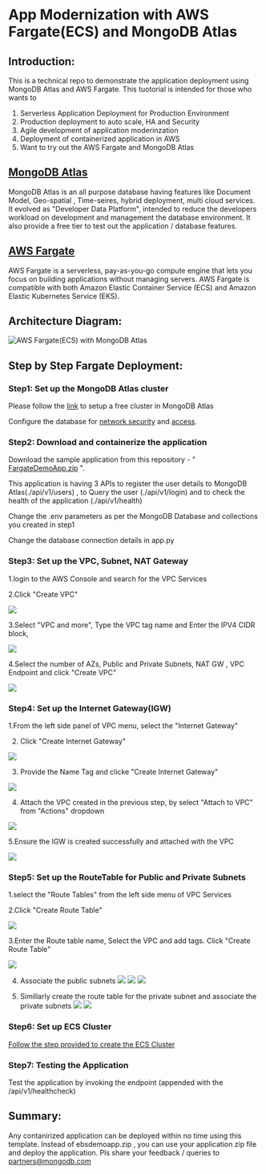 # App Modernization with AWS Fargate(ECS) and MongoDB Atlas

## Introduction: 
This is a technical repo to demonstrate the application deployment using MongoDB Atlas and AWS Fargate.
This tuotorial is intended for those who wants to
1. Serverless Application Deployment for Production Environment
2. Production deployment to auto scale, HA and Security
3. Agile development of application moderinzation
4. Deployment of containerized application in AWS
5. Want to try out the AWS Fargate and MongoDB Atlas 

## [MongoDB Atlas](https://www.mongodb.com/atlas) 
MongoDB Atlas is an all purpose database having features like Document Model, Geo-spatial , Time-seires, hybrid deployment, multi cloud services.
It evolved as "Developer Data Platform", intended to reduce the developers workload on development and management the database environment.
It also provide a free tier to test out the application / database features.


## [AWS Fargate](https://aws.amazon.com/fargate/)
AWS Fargate is a serverless, pay-as-you-go compute engine that lets you focus on building applications without managing servers. AWS Fargate is compatible with both Amazon Elastic Container Service (ECS) and Amazon Elastic Kubernetes Service (EKS).

## Architecture Diagram:
![AWS Fargate(ECS) with MongoDB Atlas](https://github.com/Babusrinivasan76/fargateintegrationwithatlas/blob/main/images/FargateArchitecture.png)

## Step by Step Fargate Deployment:


### **Step1: Set up the MongoDB Atlas cluster**


Please follow the [link](https://www.mongodb.com/docs/atlas/tutorial/deploy-free-tier-cluster) to setup a free cluster in MongoDB Atlas

Configure the database for [network security](https://www.mongodb.com/docs/atlas/security/add-ip-address-to-list/) and [access](https://www.mongodb.com/docs/atlas/tutorial/create-mongodb-user-for-cluster/).
         
### **Step2: Download and containerize the application**        

  Download the sample application from this repository  - " [FargateDemoApp.zip](https://github.com/Babusrinivasan76/ebsintegrationwithatlas/raw/main/ebsDemoApp.zip) ". 
         
  This application is having 3 APIs to register the user details to MongoDB Atlas(./api/v1/users) , to Query the user (./api/v1/login) and to check the health of the application (./api/v1/health)
         
  Change the .env parameters as per the MongoDB Database and collections you created in step1
         
  Change the database connection details in app.py
  

### **Step3: Set up the VPC, Subnet, NAT Gateway**

  1.login to the AWS Console and search for the VPC Services

  2.Click "Create VPC"

   ![](https://github.com/Babusrinivasan76/fargateintegrationwithatlas/blob/main/images/01-CreateVPCSubnetNAT.png)


  3.Select "VPC and more", Type the VPC tag name and Enter the IPV4 CIDR block, 

![](https://github.com/Babusrinivasan76/fargateintegrationwithatlas/blob/main/images/02-createVPCSubnetNAT.png)


  4.Select the number of AZs, Public and Private Subnets, NAT GW , VPC Endpoint and click "Create VPC"

![](https://github.com/Babusrinivasan76/fargateintegrationwithatlas/blob/main/images/03-createVPCSubnetNAT.png)



### **Step4: Set up the Internet Gateway(IGW)**

1.From the left side panel of VPC menu, select the "Internet Gateway"

2. Click "Create Internet Gateway"

![](https://github.com/Babusrinivasan76/fargateintegrationwithatlas/blob/main/images/01-createIGW.png)


3. Provide the Name Tag and clicke "Create Internet Gateway"

![](https://github.com/Babusrinivasan76/fargateintegrationwithatlas/blob/main/images/02-CreateIGW.png)


4. Attach the VPC created in the previous step, by select "Attach to VPC" from "Actions" dropdown

![](https://github.com/Babusrinivasan76/fargateintegrationwithatlas/blob/main/images/03-CreateIGW.png)


5.Ensure the IGW is created successfully and attached with the VPC

![](https://github.com/Babusrinivasan76/fargateintegrationwithatlas/blob/main/images/04-CreateIGW-Completion.png)


### **Step5: Set up the RouteTable for Public and Private Subnets**

1.select the "Route Tables" from the left side menu of VPC Services

2.Click "Create Route Table"

![](https://github.com/Babusrinivasan76/fargateintegrationwithatlas/blob/main/images/01-createpublicrt.png)

3.Enter the Route table name, Select the VPC and add tags. Click "Create Route Table"

![](https://github.com/Babusrinivasan76/fargateintegrationwithatlas/blob/main/images/02-createpublicrt.png)

4. Associate the public subnets
![](https://github.com/Babusrinivasan76/fargateintegrationwithatlas/blob/main/images/03-createpublicrt.png)
![](https://github.com/Babusrinivasan76/fargateintegrationwithatlas/blob/main/images/04-createpublicrt-subnetassociation.png)
![](https://github.com/Babusrinivasan76/fargateintegrationwithatlas/blob/main/images/05-createpublicrt-subnetassociation.png)

5. Simillarly create the route table for the private subnet and associate the private subnets
![](https://github.com/Babusrinivasan76/fargateintegrationwithatlas/blob/main/images/06-createprivatert.png)
![](https://github.com/Babusrinivasan76/fargateintegrationwithatlas/blob/main/images/07-createprivatert.png)

### **Step6: Set up ECS Cluster**

[Follow the step provided to create the ECS Cluster](https://github.com/Babusrinivasan76/setupecscluster/blob/main/README.md)

### **Step7: Testing the Application**

Test the application by invoking the endpoint (appended with the /api/v1/healthcheck)



## Summary:

 Any contanirized application can be deployed within no time using this template. 
 Instead of ebsdemoapp.zip , you can use your application zip file and deploy the application.
 Pls share your feedback / queries to partners@mongodb.com
